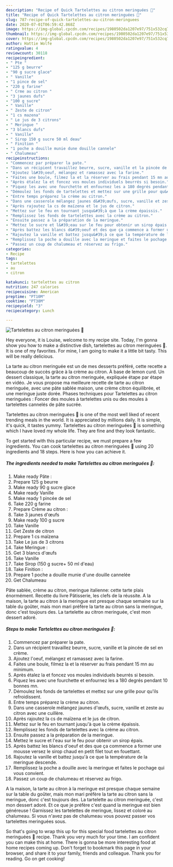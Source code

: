 ```yaml
---
description: "Recipe of Quick Tartelettes au citron meringuées 🍋"
title: "Recipe of Quick Tartelettes au citron meringuées 🍋"
slug: 787-recipe-of-quick-tartelettes-au-citron-meringuees
date: 2020-07-01T06:59:42.868Z
image: https://img-global.cpcdn.com/recipes/1980502da1207e97/751x532cq70/tartelettes-au-citron-meringuees-🍋-photo-principale-de-la-recette.jpg
thumbnail: https://img-global.cpcdn.com/recipes/1980502da1207e97/751x532cq70/tartelettes-au-citron-meringuees-🍋-photo-principale-de-la-recette.jpg
cover: https://img-global.cpcdn.com/recipes/1980502da1207e97/751x532cq70/tartelettes-au-citron-meringuees-🍋-photo-principale-de-la-recette.jpg
author: Hattie Wolfe
ratingvalue: 4
reviewcount: 30118
recipeingredient:
- " Pte "
- "125 g beurre"
- "90 g sucre glace"
- " Vanille"
- "1 pince de sel"
- "220 g farine"
- " Crme au citron "
- "3 jaunes dufs"
- "100 g sucre"
- " Vanille"
- " Zeste de citron"
- "1 cs mazena"
- " Le jus de 3 citrons"
- " Meringue "
- "3 blancs dufs"
- " Vanille"
- " Sirop 150 g sucre 50 ml deau"
- " Finition "
- "1 poche a douille munie dune douille cannele"
- " Chalumeau"
recipeinstructions:
- "Commencez par préparer la pate."
- "Dans un récipient travaillez beurre, sucre, vanille et la pincée de sel en crème."
- "Ajoutez l&#39;oeuf, mélangez et ramassez avec la farine."
- "Faites une boule, filmez la et la réserver au frais pendant 15 mn au minimum."
- "Après étalez la et foncez vos moules individuels beurrés si besoin."
- "Piquez les avec une fourchette et enfournez les a 180 degrés pendant 10 bonnes mn."
- "Démoulez les fonds de tartelettes et mettez sur une grille pour qu&#39;ils refroidissent."
- "Entre temps préparez la crème au citron."
- "Dans une casserole mélangez jaunes d&#39;œufs, sucre, vanille et zeste au citron avec une cuillère."
- "Après rajoutez la cs de maïzena et le jus de citron."
- "Mettez sur le feu en tournant jusqu&#39;à que la crème épaissis."
- "Remplissez les fonds de tartelettes avec la crème au citron."
- "Ensuite passez a la préparation de la meringue."
- "Mettez le sucre et l&#39;eau sur le feu pour obtenir un sirop épais."
- "Après battez les blancs d&#39;oeuf et des que ça commence a former une mousse versez le sirop chaud en petit filet tout en fouettant."
- "Rajoutez la vanille et battez jusqu&#39;à ce que la température de la meringue descende."
- "Remplissez la poche a douille avec la meringue et faites le pochage qui vous convient."
- "Passez un coup de chalumeau et réservez au frigo."
categories:
- Recipe
tags:
- tartelettes
- au
- citron

katakunci: tartelettes au citron 
nutrition: 247 calories
recipecuisine: American
preptime: "PT10M"
cooktime: "PT38M"
recipeyield: "3"
recipecategory: Lunch

---
```



![Tartelettes au citron meringuées 🍋](https://img-global.cpcdn.com/recipes/1980502da1207e97/751x532cq70/tartelettes-au-citron-meringuees-🍋-photo-principale-de-la-recette.jpg)

Hey everyone, it is Louise, welcome to my recipe site. Today, I'm gonna show you how to make a distinctive dish, tartelettes au citron meringuées 🍋. It is one of my favorites. For mine, I am going to make it a little bit tasty. This will be really delicious.

La tarte au citron meringuée est un de mes desserts préféré, cette recette a beaucoup de succès grâce à la crème au citron. À base de lemon curd. Un dessert classique, la tarte au citron meringuée, expliquée étape par étape en vidéo. Je vous propose ma meilleure recette de tarte au citron meringuée, avec une pâte sablée maison, une crème citron équilibrée, et une meringue juste dorée. Phases techniques pour Tartelettes au citron meringuées : Foncer des moules à tartelettes unis ou des moules à tartelettes cannelés de pâte sucrée.

Tartelettes au citron meringuées 🍋 is one of the most well liked of recent trending meals in the world. It is appreciated by millions daily. It is simple, it's quick, it tastes yummy. Tartelettes au citron meringuées 🍋 is something which I have loved my whole life. They are fine and they look fantastic.


To get started with this particular recipe, we must prepare a few ingredients. You can cook tartelettes au citron meringuées 🍋 using 20 ingredients and 18 steps. Here is how you can achieve it.

<!--inarticleads1-->

##### The ingredients needed to make Tartelettes au citron meringuées 🍋:

1. Make ready  Pâte :
1. Prepare 125 g beurre
1. Make ready 90 g sucre glace
1. Make ready  Vanille
1. Make ready 1 pincée de sel
1. Take 220 g farine
1. Prepare  Crème au citron :
1. Take 3 jaunes d&#39;œufs
1. Make ready 100 g sucre
1. Take  Vanille
1. Get  Zeste de citron
1. Prepare 1 cs maïzena
1. Take  Le jus de 3 citrons
1. Take  Meringue :
1. Get 3 blancs d&#39;œufs
1. Take  Vanille
1. Take  Sirop (150 g sucre+ 50 ml d&#39;eau)
1. Take  Finition :
1. Prepare 1 poche a douille munie d&#39;une douille cannelée
1. Get  Chalumeau


Pâte sablée, crème au citron, meringue italienne: cette tarte plais énormément. Recette du livre Pâtisserie, les clefs de la réussite. A la maison, la tarte au citron à la meringue est presque chaque semaine sur la table du goûter, mais mon mari préfère la tarte au citron sans la meringue, donc c&#39;est toujours des. La tartelette au citron meringuée, c&#39;est mon dessert adoré. 

<!--inarticleads2-->

##### Steps to make Tartelettes au citron meringuées 🍋:

1. Commencez par préparer la pate.
1. Dans un récipient travaillez beurre, sucre, vanille et la pincée de sel en crème.
1. Ajoutez l&#39;oeuf, mélangez et ramassez avec la farine.
1. Faites une boule, filmez la et la réserver au frais pendant 15 mn au minimum.
1. Après étalez la et foncez vos moules individuels beurrés si besoin.
1. Piquez les avec une fourchette et enfournez les a 180 degrés pendant 10 bonnes mn.
1. Démoulez les fonds de tartelettes et mettez sur une grille pour qu&#39;ils refroidissent.
1. Entre temps préparez la crème au citron.
1. Dans une casserole mélangez jaunes d&#39;œufs, sucre, vanille et zeste au citron avec une cuillère.
1. Après rajoutez la cs de maïzena et le jus de citron.
1. Mettez sur le feu en tournant jusqu&#39;à que la crème épaissis.
1. Remplissez les fonds de tartelettes avec la crème au citron.
1. Ensuite passez a la préparation de la meringue.
1. Mettez le sucre et l&#39;eau sur le feu pour obtenir un sirop épais.
1. Après battez les blancs d&#39;oeuf et des que ça commence a former une mousse versez le sirop chaud en petit filet tout en fouettant.
1. Rajoutez la vanille et battez jusqu&#39;à ce que la température de la meringue descende.
1. Remplissez la poche a douille avec la meringue et faites le pochage qui vous convient.
1. Passez un coup de chalumeau et réservez au frigo.


A la maison, la tarte au citron à la meringue est presque chaque semaine sur la table du goûter, mais mon mari préfère la tarte au citron sans la meringue, donc c&#39;est toujours des. La tartelette au citron meringuée, c&#39;est mon dessert adoré. Et ce que je préfère c&#39;est quand la meringue est bien généreuse ! Garnissez les tartelettes de meringue, lissez et coloré au chalumeau. Si vous n&#39;avez pas de chalumeau vous pouvez passer vos tartelettes meringuées sous. 

So that's going to wrap this up for this special food tartelettes au citron meringuées 🍋 recipe. Thank you very much for your time. I am confident you can make this at home. There is gonna be more interesting food at home recipes coming up. Don't forget to bookmark this page in your browser, and share it to your family, friends and colleague. Thank you for reading. Go on get cooking!
